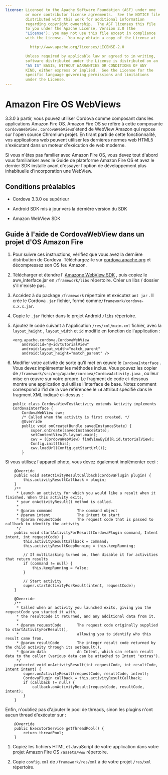 ```yaml
---
license: Licensed to the Apache Software Foundation (ASF) under one
         or more contributor license agreements.  See the NOTICE file
         distributed with this work for additional information
         regarding copyright ownership.  The ASF licenses this file
         to you under the Apache License, Version 2.0 (the
         "License"); you may not use this file except in compliance
         with the License.  You may obtain a copy of the License at

           http://www.apache.org/licenses/LICENSE-2.0

         Unless required by applicable law or agreed to in writing,
         software distributed under the License is distributed on an
         "AS IS" BASIS, WITHOUT WARRANTIES OR CONDITIONS OF ANY
         KIND, either express or implied.  See the License for the
         specific language governing permissions and limitations
         under the License.
---
```


# Amazon Fire OS WebViews

3.3.0 à partir, vous pouvez utiliser Cordova comme composant dans les applications Amazon Fire OS. Amazon Fire OS se réfère à cette composante `CordovaWebView` . `CordovaWebView`s'étend de WebView Amazon qui repose sur l'open source Chromium projet. En tirant parti de cette fonctionnalité, vos applications web peuvent utiliser les dernières normes web HTML5 s'exécutant dans un moteur d'exécution de web moderne.

Si vous n'êtes pas familier avec Amazon Fire OS, vous devez tout d'abord vous familiariser avec le Guide de plateforme Amazon Fire OS et avez le dernier SDK installé avant d'essayer l'option de développement plus inhabituelle d'incorporation une WebView.

## Conditions préalables

*   Cordova 3.3.0 ou supérieur

*   Android SDK mis à jour vers la dernière version du SDK

*   Amazon WebView SDK

## Guide à l'aide de CordovaWebView dans un projet d'OS Amazon Fire

1.  Pour suivre ces instructions, vérifiez que vous avez la dernière distribution de Cordova. Téléchargez-le sur [cordova.apache.org][1] et décompressez son OS feu Amazon.

2.  Télécharger et étendre l' [Amazone WebView SDK][2] , puis copiez le awv_interface.jar en `/framework/libs` répertoire. Créer un libs / dossier s'il n'existe pas.

3.  Accédez à du package `/framework` répertoire et exécutez `ant jar` . Il crée le Cordova `.jar` fichier, formé comme`/framework/cordova-x.x.x.jar`.

4.  Copie le `.jar` fichier dans le projet Android `/libs` répertoire.

5.  Ajoutez le code suivant à l'application `/res/xml/main.xml` fichier, avec la `layout_height` , `layout_width` et `id` modifié en fonction de l'application :
    
        <org.apache.cordova.CordovaWebView
            android:id="@+id/tutorialView"
            android:layout_width="match_parent"
            android:layout_height="match_parent" />
        

6.  Modifier votre activité de sorte qu'il met en œuvre le `CordovaInterface` . Vous devez implémenter les méthodes inclus. Vous pouvez les copier de `/framework/src/org/apache/cordova/CordovaActivity.java` , ou leur mise en œuvre sur votre propre. Le fragment de code ci-dessous montre une application qui utilise l'interface de base. Notez comment correspond à l'id de la vue référencée le `id` attribut spécifié dans le fragment XML indiqué ci-dessus :
    
        public class CordovaViewTestActivity extends Activity implements CordovaInterface {
            CordovaWebView cwv;
            /* Called when the activity is first created. */
            @Override
            public void onCreate(Bundle savedInstanceState) {
                super.onCreate(savedInstanceState);
                setContentView(R.layout.main);
                cwv = (CordovaWebView) findViewById(R.id.tutorialView);
                Config.init(this);
                cwv.loadUrl(Config.getStartUrl());
            }
        

 [1]: http://cordova.apache.org
 [2]: https://developer.amazon.com/sdk/fire/IntegratingAWV.html#installawv

Si vous utilisez l'appareil photo, vous devez également implémenter ceci :

        @Override
        public void setActivityResultCallback(CordovaPlugin plugin) {
            this.activityResultCallback = plugin;
        }
        /**
         * Launch an activity for which you would like a result when it finished. When this activity exits,
         * your onActivityResult() method is called.
         *
         * @param command           The command object
         * @param intent            The intent to start
         * @param requestCode       The request code that is passed to callback to identify the activity
         */
        public void startActivityForResult(CordovaPlugin command, Intent intent, int requestCode) {
            this.activityResultCallback = command;
            this.activityResultKeepRunning = this.keepRunning;
    
            // If multitasking turned on, then disable it for activities that return results
            if (command != null) {
                this.keepRunning = false;
            }
    
            // Start activity
            super.startActivityForResult(intent, requestCode);
        }
    
        @Override
        /**
         * Called when an activity you launched exits, giving you the requestCode you started it with,
         * the resultCode it returned, and any additional data from it.
         *
         * @param requestCode       The request code originally supplied to startActivityForResult(),
         *                          allowing you to identify who this result came from.
         * @param resultCode        The integer result code returned by the child activity through its setResult().
         * @param data              An Intent, which can return result data to the caller (various data can be attached to Intent "extras").
         */
        protected void onActivityResult(int requestCode, int resultCode, Intent intent) {
            super.onActivityResult(requestCode, resultCode, intent);
            CordovaPlugin callback = this.activityResultCallback;
            if (callback != null) {
                callback.onActivityResult(requestCode, resultCode, intent);
            }
        }
    

Enfin, n'oubliez pas d'ajouter le pool de threads, sinon les plugins n'ont aucun thread d'exécuter sur :

        @Override
        public ExecutorService getThreadPool() {
            return threadPool;
        }
    

1.  Copiez les fichiers HTML et JavaScript de votre application dans votre projet Amazon Fire OS `/assets/www` répertoire.

2.  Copie `config.xml` de `/framework/res/xml` à de votre projet `/res/xml` répertoire.
